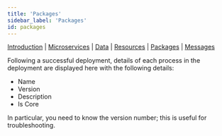 ```yaml
---
title: 'Packages'
sidebar_label: 'Packages'
id: packages
---
```


[Introduction](/operations/console/introduction/)  | [Microservices](/operations/console/microservices/) |  [Data](/operations/console/data/) | [Resources](/operations/console/resources/) | [Packages](/operations/console/packages/) | [Messages](/operations/console/messages/)

Following a successful deployment, details of each process in the deployment are displayed here with the following details:
* Name
* Version
* Description
* Is Core

In particular, you need to know the version number; this is useful for troubleshooting.
